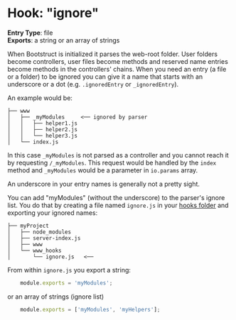 Hook: "ignore"
==============
**Entry Type**: file  
**Exports**: a string or an array of strings

When Bootstruct is initialized it parses the web-root folder. User folders become controllers, user files become methods and reserved name entries become methods in the controllers' chains. When you need an entry (a file or a folder) to be ignored you can give it a name that starts with an underscore or a dot (e.g. `.ignoredEntry` or `_ignoredEntry`).

An example would be:
```
├── www
│   ├── _myModules     <── ignored by parser
│   │   ├── helper1.js
│   │   ├── helper2.js
│   │   └── helper3.js
│   └── index.js
```
In this case `_myModules` is not parsed as a controller and you cannot reach it by requesting `/_myModules`. This request would be handled by the `index` method and `_myModules` would be a parameter in `io.params` array.

An underscore in your entry names is generally not a pretty sight.

You can add "myModules" (without the underscore) to the parser's ignore list. You do that by creating a file named `ignore.js` in your [hooks folder](#hooks) and exporting your ignored names:
```
├── myProject
│   ├── node_modules
│   ├── server-index.js
│   ├── www
│   └── www_hooks
│       └── ignore.js   <──
```

From within `ignore.js` you export a string:
```js
	module.exports = 'myModules';
```
or an array of strings (ignore list)
```js
	module.exports = ['myModules', 'myHelpers'];
```
